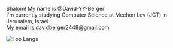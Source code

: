 Shalom! My name is @David-YY-Berger <br />
I'm currently studying Computer Science at Mechon Lev (JCT) in Jerusalem, Israel <br />
My email is davidberger2448@gmail.com <br />


![Top Langs](https://github-readme-stats.vercel.app/api/top-langs/?username=David-YY-Berger&theme=default)

<!---
David-YY-Berger/David-YY-Berger is a ✨ special ✨ repository because its `README.md` (this file) appears on your GitHub profile.
You can click the Preview link to take a look at your changes.
--->
